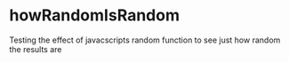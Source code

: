 # howRandomIsRandom
 Testing the effect of javacscripts random function to see just how random the results are
